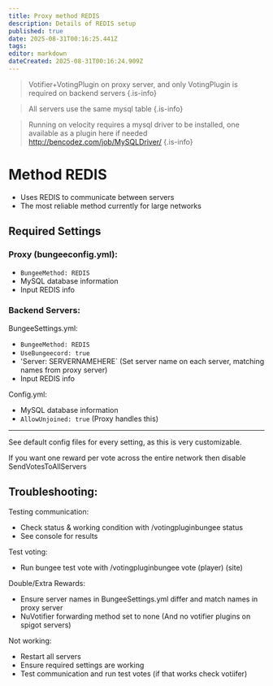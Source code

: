 ```yaml
---
title: Proxy method REDIS
description: Details of REDIS setup
published: true
date: 2025-08-31T00:16:25.441Z
tags: 
editor: markdown
dateCreated: 2025-08-31T00:16:24.909Z
---
```


> Votifier+VotingPlugin on proxy server, and only VotingPlugin is required on backend servers
{.is-info}

> All servers use the same mysql table
{.is-info}

> Running on velocity requires a mysql driver to be installed, one available as a plugin here if needed http://bencodez.com/job/MySQLDriver/
{.is-info}



# Method REDIS
- Uses REDIS to communicate between servers
- The most reliable method currently for large networks 


## Required Settings
### Proxy (bungeeconfig.yml):
- `BungeeMethod: REDIS`
- MySQL database information
- Input REDIS info

### Backend Servers:
BungeeSettings.yml:
- `BungeeMethod: REDIS`
- `UseBungeecord: true`
- 'Server: SERVERNAMEHERE` (Set server name on each server, matching names from proxy server)
- Input REDIS info

Config.yml:
- MySQL database information
- `AllowUnjoined: true` (Proxy handles this)

---

See default config files for every setting, as this is very customizable. 

If you want one reward per vote across the entire network then disable SendVotesToAllServers


## Troubleshooting:
Testing communication:
- Check status & working condition with /votingpluginbungee status
- See console for results

Test voting:
- Run bungee test vote with /votingpluginbungee vote (player) (site)

Double/Extra Rewards:
- Ensure server names in BungeeSettings.yml differ and match names in proxy server
- NuVotifier forwarding method set to none (And no votifier plugins on spigot servers)

Not working:
- Restart all servers
- Ensure required settings are working
- Test communication and run test votes (if that works check votiifer)

